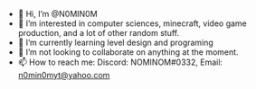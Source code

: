 - 👋 Hi, I’m @N0MIN0M
- 👀 I’m interested in computer sciences, minecraft, video game production, and a lot of other random stuff.
- 🌱 I’m currently learning level design and programing
- 💞️ I’m not looking to collaborate on anything at the moment.
- 📫 How to reach me: Discord: NOMINOM#0332, Email: n0min0myt@yahoo.com

<!---
N0MIN0M/N0MIN0M is a ✨ special ✨ repository because its `README.md` (this file) appears on your GitHub profile.
You can click the Preview link to take a look at your changes.
--->
